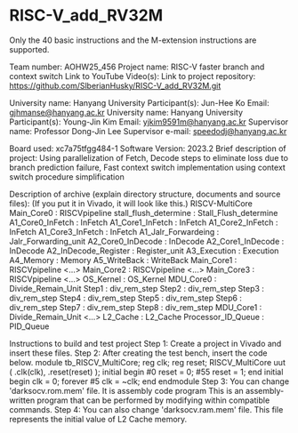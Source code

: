 # RISC-V_add_RV32M
Only the 40 basic instructions and the M-extension instructions are supported.

Team number: AOHW25_456
Project name: RISC-V faster branch and context switch
Link to YouTube Video(s): 
Link to project repository: https://github.com/SlberianHusky/RISC-V_add_RV32M.git

University name: Hanyang University
Participant(s): Jun-Hee Ko
Email: gjhmanse@hanyang.ac.kr
University name: Hanyang University
Participant(s): Young-Jin Kim
Email: yjkim9591m@hanyang.ac.kr
Supervisor name: Professor Dong-Jin Lee
Supervisor e-mail: speedodj@hanyang.ac.kr

Board used: xc7a75tfgg484-1
Software Version: 2023.2
Brief description of project: Using parallelization of Fetch, Decode steps to eliminate loss due to branch prediction failure, Fast context switch implementation using context switch procedure simplification

Description of archive (explain directory structure, documents and source files):
(If you put it in Vivado, it will look like this.)
RISCV-MultiCore
	Main_Core0 : RISCVpipeline
		stall_flush_determine : Stall_Flush_determine
		A1_Core0_InFetch : InFetch
		A1_Core1_InFetch : InFetch
		A1_Core2_InFetch : InFetch
		A1_Core3_InFetch : InFetch
		A1_Jalr_Forwardeing : Jalr_Forwarding_unit
		A2_Core0_InDecode : InDecode
		A2_Core1_InDecode : InDecode
		A2_InDecode_Register : Register_unit
		A3_Execution : Execution
		A4_Memory : Memory
		A5_WriteBack : WriteBack
	Main_Core1 : RISCVpipeline
		<...>
	Main_Core2 : RISCVpipeline
		<...>
	Main_Core3 : RISCVpipeline
		<...>
	OS_Kernel : OS_Kernel
	MDU_Core0 : Divide_Remain_Unit
		Step1 : div_rem_step
		Step2 : div_rem_step
		Step3 : div_rem_step
		Step4 : div_rem_step
		Step5 : div_rem_step
		Step6 : div_rem_step
		Step7 : div_rem_step
		Step8 : div_rem_step
	MDU_Core1 : Divide_Remain_Unit
		<...>
	L2_Cache : L2_Cache
	Processor_ID_Queue : PID_Queue

Instructions to build and test project
Step 1: Create a project in Vivado and insert these files.
Step 2: After creating the test bench, insert the code below.
module tb_RISCV_MultiCore;
	reg clk;
	reg reset;
	RISCV_MultiCore uut (
		.clk(clk), 
		.reset(reset)
	);
	initial begin
		#0 reset = 0;
		#55 reset = 1;
	end
	initial begin
		clk = 0;
		forever #5 clk = ~clk;
	end
endmodule
Step 3: You can change 'darksocv.rom.mem' file. It is assembly code program This is an assembly-written program that can be performed by modifying within compatible commands.
Step 4: You can also change 'darksocv.ram.mem' file. This file represents the initial value of L2 Cache memory.
